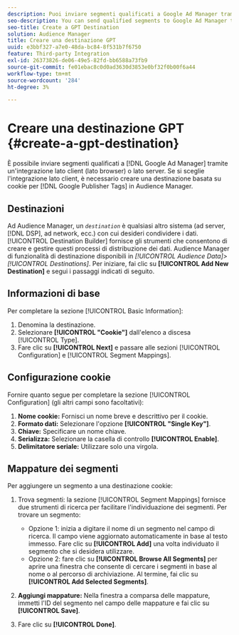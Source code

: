 ```yaml
---
description: Puoi inviare segmenti qualificati a Google Ad Manager tramite un’integrazione lato client (lato browser) o lato server. Se si sceglie l'integrazione lato client, è necessario creare una destinazione basata su cookie per i tag di Google Publisher nell'Audience Manager.
seo-description: You can send qualified segments to Google Ad Manager through a client-side (browser-side) integration, or a server-side integration. If you choose the client-side integration, you must create a cookie-based destination for Google Publisher Tags in Audience Manager.
seo-title: Create a GPT Destination
solution: Audience Manager
title: Creare una destinazione GPT
uuid: e3bbf327-a7e0-48da-bc84-8f531b7f6750
feature: Third-party Integration
exl-id: 26373826-de06-49e5-82fd-bb6588a73fb9
source-git-commit: fe01ebac8c0d0ad3630d3853e0bf32f0b00f6a44
workflow-type: tm+mt
source-wordcount: '284'
ht-degree: 3%

---
```


# Creare una destinazione GPT {#create-a-gpt-destination}

È possibile inviare segmenti qualificati a [!DNL Google Ad Manager] tramite un&#39;integrazione lato client (lato browser) o lato server. Se si sceglie l&#39;integrazione lato client, è necessario creare una destinazione basata su cookie per [!DNL Google Publisher Tags] in Audience Manager.

## Destinazioni

Ad Audience Manager, un *`destination`* è qualsiasi altro sistema (ad server, [!DNL DSP], ad network, ecc.) con cui desideri condividere i dati. [!UICONTROL Destination Builder] fornisce gli strumenti che consentono di creare e gestire questi processi di distribuzione dei dati. Audience Manager di funzionalità di destinazione disponibili in *[!UICONTROL Audience Data]>[!UICONTROL Destinations]*. Per iniziare, fai clic su **[!UICONTROL Add New Destination]** e segui i passaggi indicati di seguito.

## Informazioni di base

Per completare la sezione [!UICONTROL Basic Information]:

1. Denomina la destinazione.
1. Selezionare **[!UICONTROL "Cookie"]** dall&#39;elenco a discesa [!UICONTROL Type].
1. Fare clic su **[!UICONTROL Next]** e passare alle sezioni [!UICONTROL Configuration] e [!UICONTROL Segment Mappings].

## Configurazione cookie

Fornire quanto segue per completare la sezione [!UICONTROL Configuration] (gli altri campi sono facoltativi):

1. **Nome cookie:** Fornisci un nome breve e descrittivo per il cookie.
1. **Formato dati:** Selezionare l&#39;opzione **[!UICONTROL "Single Key"]**.
1. **Chiave:** Specificare un nome chiave.
1. **Serializza:** Selezionare la casella di controllo **[!UICONTROL Enable]**.
1. **Delimitatore seriale:** Utilizzare solo una virgola.

## Mappature dei segmenti

Per aggiungere un segmento a una destinazione cookie:

1. Trova segmenti: la sezione [!UICONTROL Segment Mappings] fornisce due strumenti di ricerca per facilitare l&#39;individuazione dei segmenti. Per trovare un segmento:

   * Opzione 1: inizia a digitare il nome di un segmento nel campo di ricerca. Il campo viene aggiornato automaticamente in base al testo immesso. Fare clic su **[!UICONTROL Add]** una volta individuato il segmento che si desidera utilizzare.
   * Opzione 2: fare clic su **[!UICONTROL Browse All Segments]** per aprire una finestra che consente di cercare i segmenti in base al nome o al percorso di archiviazione. Al termine, fai clic su **[!UICONTROL Add Selected Segments]**.

1. **Aggiungi mappature:** Nella finestra a comparsa delle mappature, immetti l&#39;ID del segmento nel campo delle mappature e fai clic su **[!UICONTROL Save]**.

1. Fare clic su **[!UICONTROL Done]**.
